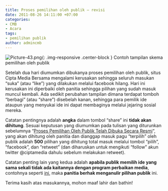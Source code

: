 ```yaml
---
title: Proses pemilihan oleh publik – revisi
date: 2011-08-26 14:11:00 +07:00
categories:
- CMB
- Acara
tags:
- pemilihan publik
author: admincmb
---
```


![Picture-43.png](/uploads/Picture-43.png){: .img-responsive .center-block }
Contoh tampilan skema pemilihan oleh publik

Setelah dua hari diumumkan dibukanya proses pemilihan oleh publik, situs Cipta Media Bersama mengalami kerusakan sehingga seluruh masukan “suka” (atau “like”) yang dilakukan melalui facebook hilang. Hari ini kerusakan ini diperbaiki oleh panitia sehingga pilihan yang sudah masuk muncul kembali. Ada sedikit perubahan tampilan dimana terdapat tomboh “berbagi” (atau “share”) disebelah kanan, sehingga para pemilik ide ataupun yang menyukai ide ini dapat membaginya melalui jejaring sosial mereka.

Catatan pentingnya adalah **angka** dalam tombol “share” ini **tidak akan dihitung**. Sesuai keputusan yang diumumkan pada tulisan yang diturunkan sebelumnya “[Proses Pemilihan Oleh Publik Telah Dibuka Secara Resmi](http://www.ciptamedia.org/2011/08/24/proses-pemilihan-oleh-publik-dibuka-secara-resmi/)“, yang akan dihitung oleh panitia dan dianggap masuk pagu “terpilih” oleh publik adalah **500** pilihan yang dihitung total masuk melalui tombol “pilih”, “facebook”, dan “retweet” (dan diharuskan untuk mengikuti “follow” akun twitter @ciptamedia dahulu sebelum melakukan retweet).

Catatan penting lain yang kedua adalah **apabila publik memilih ide yang sama sekali tidak ada kaitannya dengan program perbaikan media**, contohnya seperti [ini](http://www.ciptamedia.org/2011/08/24/pembuatan-mesin-tetas-dan-kandang-unggas-ayam-buras-puyuh-itik-serta-pembudidayaan-bagi-peternak-pemuda-lumimpasot/), maka **panitia berhak menganulir pilihan publik** ini.

Terima kasih atas masukannya, mohon maaf lahir dan bathin!
